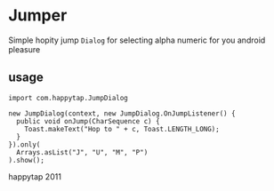 # Jumper

Simple hopity jump `Dialog` for selecting alpha numeric for you android pleasure

## usage

    import com.happytap.JumpDialog

    new JumpDialog(context, new JumpDialog.OnJumpListener() {
      public void onJump(CharSequence c) {
        Toast.makeText("Hop to " + c, Toast.LENGTH_LONG);
      }
    }).only(
      Arrays.asList("J", "U", "M", "P")
    ).show();

happytap 2011
